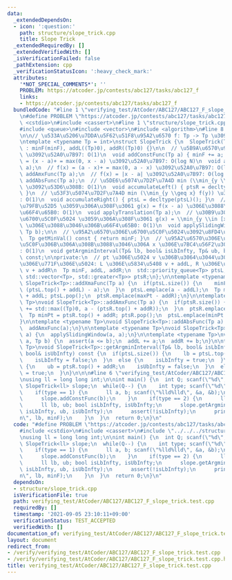 ```yaml
---
data:
  _extendedDependsOn:
  - icon: ':question:'
    path: structure/slope_trick.cpp
    title: Slope Trick
  _extendedRequiredBy: []
  _extendedVerifiedWith: []
  _isVerificationFailed: false
  _pathExtension: cpp
  _verificationStatusIcon: ':heavy_check_mark:'
  attributes:
    '*NOT_SPECIAL_COMMENTS*': ''
    PROBLEM: https://atcoder.jp/contests/abc127/tasks/abc127_f
    links:
    - https://atcoder.jp/contests/abc127/tasks/abc127_f
  bundledCode: "#line 1 \"verifying_test/AtCoder/ABC127/ABC127_F_slope_trick.test.cpp\"\
    \n#define PROBLEM \"https://atcoder.jp/contests/abc127/tasks/abc127_f\"\n\n#include\
    \ <cstdio>\n#include <cassert>\n#line 1 \"structure/slope_trick.cpp\"\n\n\n\n\
    #include <queue>\n#include <vector>\n#include <algorithm>\n#line 8 \"structure/slope_trick.cpp\"\
    \n\n// \u533A\u5206\u7DDA\u5F62\u51F8\u95A2\u6570 f: Tp -> Tp \u3092\u7BA1\u7406\
    \ntemplate <typename Tp = int>\nstruct SlopeTrick {\n  SlopeTrick(Tp minF = 0)\
    \ : minF(minF), addL((Tp)0), addR((Tp)0) {}\n\n  // \u5B9A\u6570\u95A2\u6570 a\
    \ \u3092\u52A0\u7B97: O(1)\n  void addConstFunc(Tp a) { minF += a; }\n  // f(x)\
    \ = (x - a)+ = max(0, x - a) \u3092\u52A0\u7B97: O(log N)\n  void addXmaFunc(Tp\
    \ a);\n  // f(x) = (a - x)+ = max(0, a - x) \u3092\u52A0\u7B97: O(log N)\n  void\
    \ addAmxFunc(Tp a);\n  // f(x) = |x - a| \u3092\u52A0\u7B97: O(log N)\n  void\
    \ addAbsFunc(Tp a);\n  // \u5DE6\u5074\u7D2F\u7A4D min (\\min_{y \\leq x} f(y))\
    \ \u3092\u53D6\u308B: O(1)\n  void accumulateLeft() { ptsR = decltype(ptsR)();\
    \ }\n  // \u53F3\u5074\u7D2F\u7A4D min (\\min_{y \\geq x} f(y)) \u3092\u53D6\u308B\
    : O(1)\n  void accumulateRight() { ptsL = decltype(ptsL)(); }\n  // \u5E73\u884C\
    \u79FB\u52D5 \u3059\u306A\u308F\u3061 g(x) = f(x - a) \u306E\u3088\u3046\u306B\
    \u66F4\u65B0: O(1)\n  void applyTranslation(Tp a);\n  // \u30B9\u30E9\u30A4\u30C9\
    \u6700\u5C0F\u5024 \u3059\u306A\u308F\u3061 g(x) = \\min_{y \\in [x-b, x-a]} f(y)\
    \ \u306E\u3088\u3046\u306B\u66F4\u65B0: O(1)\n  void applySlidingWindow(Tp a,\
    \ Tp b);\n\n  // \u95A2\u6570\u306E\u6700\u5C0F\u5024\u3092\u8FD4\u3059: O(1)\n\
    \  Tp getMinVal() const { return minF; }\n  // \u95A2\u6570\u306E\u5024\u304C\u6700\
    \u5C0F\u306B\u306A\u308B\u3088\u3046\u306A x \u306E\u7BC4\u56F2\u3092\u8FD4\u3059\
    : O(1)\n  void getArgminInterval(Tp& lb, bool& isLbInfty, Tp& ub, bool& isUbInfty)\
    \ const;\n\nprivate:\n  // pt \u306E\u5024 v \u306B\u3064\u3044\u3066\u3001\u305D\
    \u306E\u771F\u306E\u5024: L \u306E\u5834\u5408 v + addL, R \u306E\u5834\u5408\
    \ v + addR\n  Tp minF, addL, addR;\n  std::priority_queue<Tp> ptsL;\n  std::priority_queue<Tp,\
    \ std::vector<Tp>, std::greater<Tp>> ptsR;\n};\n\ntemplate <typename Tp>\nvoid\
    \ SlopeTrick<Tp>::addXmaFunc(Tp a) {\n  if(ptsL.size()) {\n    minF += std::max((Tp)0,\
    \ (ptsL.top() + addL) - a);\n  }\n  ptsL.emplace(a - addL);\n  Tp maxPt = ptsL.top()\
    \ + addL; ptsL.pop();\n  ptsR.emplace(maxPt - addR);\n}\n\ntemplate <typename\
    \ Tp>\nvoid SlopeTrick<Tp>::addAmxFunc(Tp a) {\n  if(ptsR.size()) {\n    minF\
    \ += std::max((Tp)0, a - (ptsR.top() + addR));\n  }\n  ptsR.emplace(a - addR);\n\
    \  Tp minPt = ptsR.top() + addR; ptsR.pop();\n  ptsL.emplace(minPt - addL);\n\
    }\n\ntemplate <typename Tp>\nvoid SlopeTrick<Tp>::addAbsFunc(Tp a) {\n  addXmaFunc(a);\n\
    \  addAmxFunc(a);\n}\n\ntemplate <typename Tp>\nvoid SlopeTrick<Tp>::applyTranslation(Tp\
    \ a) {\n  applySlidingWindow(a, a);\n}\n\ntemplate <typename Tp>\nvoid SlopeTrick<Tp>::applySlidingWindow(Tp\
    \ a, Tp b) {\n  assert(a <= b);\n  addL += a;\n  addR += b;\n}\n\ntemplate <typename\
    \ Tp>\nvoid SlopeTrick<Tp>::getArgminInterval(Tp& lb, bool& isLbInfty, Tp& ub,\
    \ bool& isUbInfty) const {\n  if(ptsL.size()) {\n    lb = ptsL.top() + addL;\n\
    \    isLbInfty = false;\n  }\n  else {\n    isLbInfty = true;\n  }\n\n  if(ptsR.size())\
    \ {\n    ub = ptsR.top() + addR;\n    isUbInfty = false;\n  }\n  else {\n    isUbInfty\
    \ = true;\n  }\n}\n\n\n#line 6 \"verifying_test/AtCoder/ABC127/ABC127_F_slope_trick.test.cpp\"\
    \nusing ll = long long int;\n\nint main() {\n  int Q; scanf(\"%d\", &Q);\n\n \
    \ SlopeTrick<ll> slope;\n  while(Q--) {\n    int type; scanf(\"%d\", &type);\n\
    \    if(type == 1) {\n      ll a, b; scanf(\"%lld%lld\", &a, &b);\n      slope.addAbsFunc(a);\n\
    \      slope.addConstFunc(b);\n    }\n    if(type == 2) {\n      ll minF = slope.getMinVal();\n\
    \      ll lb, ub; bool isLbInfty, isUbInfty;\n      slope.getArgminInterval(lb,\
    \ isLbInfty, ub, isUbInfty);\n      assert(!isLbInfty);\n      printf(\"%lld %lld\\\
    n\", lb, minF);\n    }\n  }\n  return 0;\n}\n"
  code: "#define PROBLEM \"https://atcoder.jp/contests/abc127/tasks/abc127_f\"\n\n\
    #include <cstdio>\n#include <cassert>\n#include \"../../../structure/slope_trick.cpp\"\
    \nusing ll = long long int;\n\nint main() {\n  int Q; scanf(\"%d\", &Q);\n\n \
    \ SlopeTrick<ll> slope;\n  while(Q--) {\n    int type; scanf(\"%d\", &type);\n\
    \    if(type == 1) {\n      ll a, b; scanf(\"%lld%lld\", &a, &b);\n      slope.addAbsFunc(a);\n\
    \      slope.addConstFunc(b);\n    }\n    if(type == 2) {\n      ll minF = slope.getMinVal();\n\
    \      ll lb, ub; bool isLbInfty, isUbInfty;\n      slope.getArgminInterval(lb,\
    \ isLbInfty, ub, isUbInfty);\n      assert(!isLbInfty);\n      printf(\"%lld %lld\\\
    n\", lb, minF);\n    }\n  }\n  return 0;\n}\n"
  dependsOn:
  - structure/slope_trick.cpp
  isVerificationFile: true
  path: verifying_test/AtCoder/ABC127/ABC127_F_slope_trick.test.cpp
  requiredBy: []
  timestamp: '2021-09-05 23:10:11+09:00'
  verificationStatus: TEST_ACCEPTED
  verifiedWith: []
documentation_of: verifying_test/AtCoder/ABC127/ABC127_F_slope_trick.test.cpp
layout: document
redirect_from:
- /verify/verifying_test/AtCoder/ABC127/ABC127_F_slope_trick.test.cpp
- /verify/verifying_test/AtCoder/ABC127/ABC127_F_slope_trick.test.cpp.html
title: verifying_test/AtCoder/ABC127/ABC127_F_slope_trick.test.cpp
---
```

